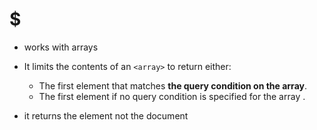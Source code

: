 # $

- works with arrays
- It limits the contents of an `<array>` to return either:
  - The first element that matches **the query condition on the array**.
  - The first element if no query condition is specified for the array .
  
- it returns the element not the document
